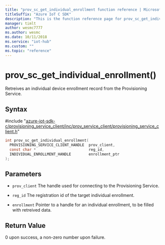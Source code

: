 ```yaml
---                             
title: "prov_sc_get_individual_enrollment function reference | Microsoft Docs" 
titleSuffix: "Azure IoT C SDK"            
description: "This is the function reference page for prov_sc_get_individual_enrollment() in the Azure IoT C SDK. This SDK is used with the Azure IoT Hub and Azure IoT Hub Device Provisioning Service"            
manager: timlt                 
author: wesmc7777              
ms.author: wesmc               
ms.date: 10/11/2018                    
ms.service: "iot-hub"             
ms.custom: ""                
ms.topic: "reference"        
---                            
```


# prov_sc_get_individual_enrollment()

Retreives an individual device enrollment record from the Provisioning Service.

## Syntax

\#include "[azure-iot-sdk-c/provisioning_service_client/inc/prov_service_client/provisioning_service_client.h](../provisioning-service-client-h.md)"  
```C
int prov_sc_get_individual_enrollment(
  PROVISIONING_SERVICE_CLIENT_HANDLE  prov_client,
  const char *                        reg_id,
  INDIVIDUAL_ENROLLMENT_HANDLE        enrollment_ptr
);
```

## Parameters
* `prov_client` The handle used for connecting to the Provisioning Service. 

* `reg_id` The registration id of the target individual enrollment. 

* `enrollment` Pointer to a handle for an individual enrollment, to be filled with retreived data.

## Return Value
0 upon success, a non-zero number upon failure.

